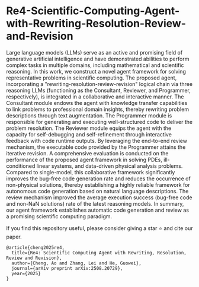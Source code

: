 # Re4-Scientific-Computing-Agent-with-Rewriting-Resolution-Review-and-Revision
Large language models (LLMs) serve as an active and promising field of generative artificial intelligence and have demonstrated abilities to perform complex tasks in multiple domains, including mathematical and scientific reasoning. In this work, we construct a novel agent framework for solving representative problems in scientific computing. The proposed agent, incorporating a "rewriting-resolution-review-revision" logical chain via three reasoning LLMs (functioning as the Consultant, Reviewer, and Programmer, respectively), is integrated in a collaborative and interactive manner. The Consultant module endows the agent with knowledge transfer capabilities to link problems to professional domain insights, thereby rewriting problem descriptions through text augmentation. The Programmer module is responsible for generating and executing well-structured code to deliver the problem resolution. The Reviewer module equips the agent with the capacity for self-debugging and self-refinement through interactive feedback with code runtime outputs. By leveraging the end-to-end review mechanism, the executable code provided by the Programmer attains the iterative revision. A comprehensive evaluation is conducted on the performance of the proposed agent framework in solving PDEs, ill-conditioned linear systems, and data-driven physical analysis problems. Compared to single-model, this collaborative framework significantly improves the bug-free code generation rate and reduces the occurrence of non-physical solutions, thereby establishing a highly reliable framework for autonomous code generation based on natural language descriptions. The review mechanism improved the average execution success (bug-free code and non-NaN solutions) rate of the latest reasoning models. In summary, our agent framework establishes automatic code generation and review as a promising scientific computing paradigm.

If you find this repository useful, please consider giving a star ⭐ and cite our paper.
```
@article{cheng2025re4,
  title={Re4: Scientific Computing Agent with Rewriting, Resolution, Review and Revision},
  author={Cheng, Ao and Zhang, Lei and He, Guowei},
  journal={arXiv preprint arXiv:2508.20729},
  year={2025}
}
```
